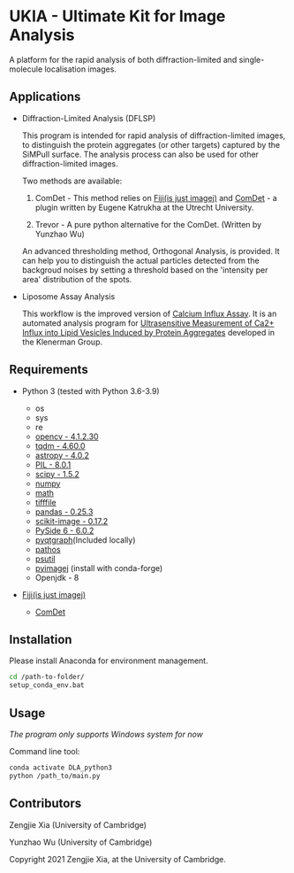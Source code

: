UKIA - Ultimate Kit for Image Analysis
======================================

A platform for the rapid analysis of both diffraction-limited and single-molecule localisation images.


Applications
------------
- Diffraction-Limited Analysis (DFLSP)
	
	This program is intended for rapid analysis of diffraction-limited images, to distinguish the protein aggregates (or other targets) captured by the SiMPull surface. The analysis process can also be used for other diffraction-limited images.
	
	Two methods are available:
		
	1. ComDet - This method relies on [Fiji(is just imagej)](https://imagej.net/Fiji) and [ComDet](https://github.com/ekatrukha/ComDet) - a plugin written by Eugene Katrukha at the Utrecht University.
		
	2. Trevor - A pure python alternative for the ComDet. (Written by Yunzhao Wu)
	
	An advanced thresholding method, Orthogonal Analysis, is provided. It can help you to distinguish the actual particles detected from the backgroud noises by setting a threshold based on the 'intensity per area' distribution of the spots.


- Liposome Assay Analysis

	This workflow is the improved version of [Calcium Influx Assay](https://github.com/zengjiexia/CalciumInfluxAssay). It is an automated analysis program for [Ultrasensitive Measurement of Ca2+ Influx into Lipid Vesicles Induced by Protein Aggregates](https://doi.org/10.1002/anie.201700966) developed in the Klenerman Group. 
	

Requirements
------------

- Python 3 (tested with Python 3.6-3.9)
	- os
	- sys
	- re
	- [opencv - 4.1.2.30](https://pypi.org/project/opencv-contrib-python/)
	- [tqdm - 4.60.0](https://pypi.org/project/tqdm/)
	- [astropy - 4.0.2](https://www.astropy.org/)
	- [PIL - 8.0.1](https://pypi.org/project/Pillow/)
	- [scipy - 1.5.2](https://www.scipy.org/)
	- [numpy](https://numpy.org/)
	- [math](https://docs.python.org/3/library/math.html)
	- [tifffile](https://pypi.org/project/tifffile/)
	- [pandas - 0.25.3](https://pandas.pydata.org/)
	- [scikit-image - 0.17.2](https://scikit-image.org/)
	- [PySide 6 - 6.0.2](https://pypi.org/project/PySide6/)
	- [pyqtgraph](https://github.com/pyqtgraph/pyqtgraph)(Included locally)
	- [pathos](https://pypi.org/project/pathos/)
	- [psutil](https://pypi.org/project/psutil/)
    - [pyimagej](https://github.com/imagej/pyimagej) (install with conda-forge)
    - Openjdk - 8

- [Fiji(is just imagej)](https://imagej.net/Fiji) 
	- [ComDet](https://github.com/ekatrukha/ComDet)


Installation
------------
Please install Anaconda for environment management.
```sh
cd /path-to-folder/
setup_conda_env.bat
```


Usage
-----
*The program only supports Windows system for now*

Command line tool:
```sh
conda activate DLA_python3
python /path_to/main.py
```


Contributors
------------
Zengjie Xia (University of Cambridge)

Yunzhao Wu (University of Cambridge)


Copyright 2021 Zengjie Xia, at the University of Cambridge.
